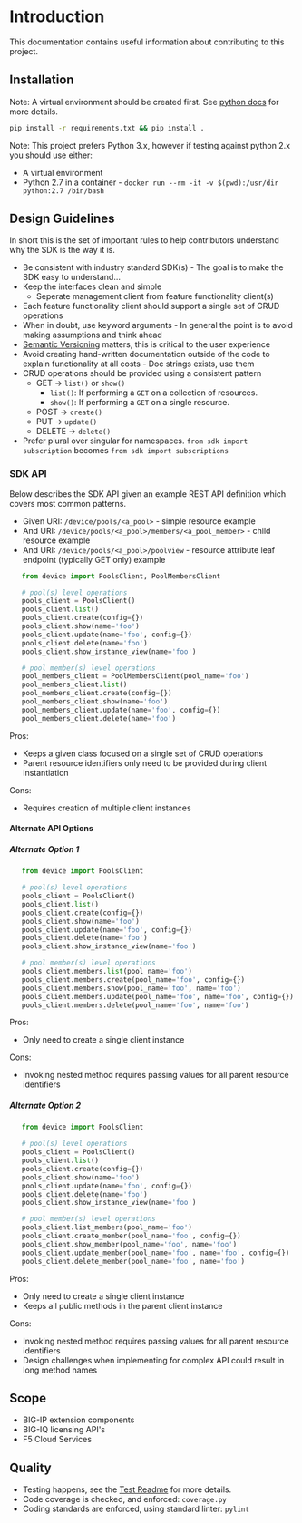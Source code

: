 # Introduction

This documentation contains useful information about contributing to this project.

## Installation

Note: A virtual environment should be created first.  See [python docs](https://docs.python.org/3/library/venv.html) for more details.

```bash
pip install -r requirements.txt && pip install .
```

Note: This project prefers Python 3.x, however if testing against python 2.x you should use either:

- A virtual environment
- Python 2.7 in a container - `docker run --rm -it -v $(pwd):/usr/dir python:2.7 /bin/bash`

## Design Guidelines

In short this is the set of important rules to help contributors understand why the SDK is the way it is.

- Be consistent with industry standard SDK(s) - The goal is to make the SDK easy to understand...
- Keep the interfaces clean and simple
   - Seperate management client from feature functionality client(s)
- Each feature functionality client should support a single set of CRUD operations
- When in doubt, use keyword arguments - In general the point is to avoid making assumptions and think ahead
- [Semantic Versioning](https://semver.org) matters, this is critical to the user experience
- Avoid creating hand-written documentation outside of the code to explain functionality at all costs - Doc strings exists, use them
- CRUD operations should be provided using a consistent pattern
   - GET -> `list()` or `show()`
      - `list()`: If performing a `GET` on a collection of resources.
      - `show()`: If performing a `GET` on a single resource.
   - POST -> `create()`
   - PUT -> `update()`
   - DELETE -> `delete()`
- Prefer plural over singular for namespaces.  `from sdk import subscription` becomes `from sdk import subscriptions`

### SDK API

Below describes the SDK API given an example REST API definition which covers most common patterns.

- Given URI: `/device/pools/<a_pool>` - simple resource example
- And URI: `/device/pools/<a_pool>/members/<a_pool_member>` - child resource example
- And URI: `/device/pools/<a_pool>/poolview` - resource attribute leaf endpoint (typically GET only) example

```python
   from device import PoolsClient, PoolMembersClient

   # pool(s) level operations
   pools_client = PoolsClient()
   pools_client.list()
   pools_client.create(config={})
   pools_client.show(name='foo')
   pools_client.update(name='foo', config={})
   pools_client.delete(name='foo')
   pools_client.show_instance_view(name='foo')

   # pool member(s) level operations
   pool_members_client = PoolMembersClient(pool_name='foo')
   pool_members_client.list()
   pool_members_client.create(config={})
   pool_members_client.show(name='foo')
   pool_members_client.update(name='foo', config={})
   pool_members_client.delete(name='foo')
```

Pros:
- Keeps a given class focused on a single set of CRUD operations
- Parent resource identifiers only need to be provided during client instantiation

Cons:
- Requires creation of multiple client instances 


#### Alternate API Options

##### Alternate Option 1

```python
   from device import PoolsClient

   # pool(s) level operations
   pools_client = PoolsClient()
   pools_client.list()
   pools_client.create(config={})
   pools_client.show(name='foo')
   pools_client.update(name='foo', config={})
   pools_client.delete(name='foo')
   pools_client.show_instance_view(name='foo')

   # pool member(s) level operations
   pools_client.members.list(pool_name='foo')
   pools_client.members.create(pool_name='foo', config={})
   pools_client.members.show(pool_name='foo', name='foo')
   pools_client.members.update(pool_name='foo', name='foo', config={})
   pools_client.members.delete(pool_name='foo', name='foo')
```

Pros:
- Only need to create a single client instance

Cons:
- Invoking nested method requires passing values for all parent resource identifiers

##### Alternate Option 2

```python
   from device import PoolsClient

   # pool(s) level operations
   pools_client = PoolsClient()
   pools_client.list()
   pools_client.create(config={})
   pools_client.show(name='foo')
   pools_client.update(name='foo', config={})
   pools_client.delete(name='foo')
   pools_client.show_instance_view(name='foo')

   # pool member(s) level operations
   pools_client.list_members(pool_name='foo')
   pools_client.create_member(pool_name='foo', config={})
   pools_client.show_member(pool_name='foo', name='foo')
   pools_client.update_member(pool_name='foo', name='foo', config={})
   pools_client.delete_member(pool_name='foo', name='foo')
```

Pros:
- Only need to create a single client instance
- Keeps all public methods in the parent client instance

Cons:
- Invoking nested method requires passing values for all parent resource identifiers
- Design challenges when implementing for complex API could result in long method names


## Scope

- BIG-IP extension components
- BIG-IQ licensing API's
- F5 Cloud Services

## Quality

- Testing happens, see the [Test Readme](../tests/README.md) for more details.
- Code coverage is checked, and enforced: `coverage.py`
- Coding standards are enforced, using standard linter: `pylint`